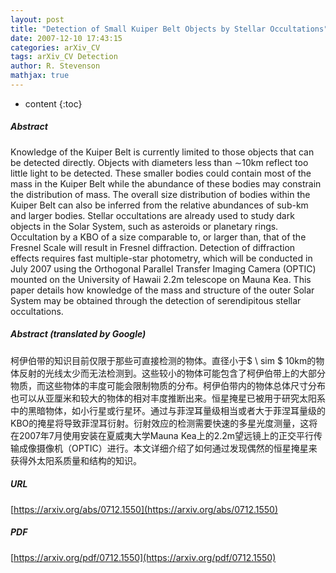 ```yaml
---
layout: post
title: "Detection of Small Kuiper Belt Objects by Stellar Occultations"
date: 2007-12-10 17:43:15
categories: arXiv_CV
tags: arXiv_CV Detection
author: R. Stevenson
mathjax: true
---
```


* content
{:toc}

##### Abstract
Knowledge of the Kuiper Belt is currently limited to those objects that can be detected directly. Objects with diameters less than $\sim$10km reflect too little light to be detected. These smaller bodies could contain most of the mass in the Kuiper Belt while the abundance of these bodies may constrain the distribution of mass. The overall size distribution of bodies within the Kuiper Belt can also be inferred from the relative abundances of sub-km and larger bodies. Stellar occultations are already used to study dark objects in the Solar System, such as asteroids or planetary rings. Occultation by a KBO of a size comparable to, or larger than, that of the Fresnel Scale will result in Fresnel diffraction. Detection of diffraction effects requires fast multiple-star photometry, which will be conducted in July 2007 using the Orthogonal Parallel Transfer Imaging Camera (OPTIC) mounted on the University of Hawaii 2.2m telescope on Mauna Kea. This paper details how knowledge of the mass and structure of the outer Solar System may be obtained through the detection of serendipitous stellar occultations.

##### Abstract (translated by Google)
柯伊伯带的知识目前仅限于那些可直接检测的物体。直径小于$ \ sim $ 10km的物体反射的光线太少而无法检测到。这些较小的物体可能包含了柯伊伯带上的大部分物质，而这些物体的丰度可能会限制物质的分布。柯伊伯带内的物体总体尺寸分布也可以从亚厘米和较大的物体的相对丰度推断出来。恒星掩星已被用于研究太阳系中的黑暗物体，如小行星或行星环。通过与菲涅耳量级相当或者大于菲涅耳量级的KBO的掩星将导致菲涅耳衍射。衍射效应的检测需要快速的多星光度测量，这将在2007年7月使用安装在夏威夷大学Mauna Kea上的2.2m望远镜上的正交平行传输成像摄像机（OPTIC）进行。本文详细介绍了如何通过发现偶然的恒星掩星来获得外太阳系质量和结构的知识。

##### URL
[https://arxiv.org/abs/0712.1550](https://arxiv.org/abs/0712.1550)

##### PDF
[https://arxiv.org/pdf/0712.1550](https://arxiv.org/pdf/0712.1550)

